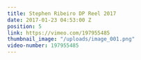 ```yaml
---
title: Stephen Ribeiro DP Reel 2017
date: 2017-01-23 04:53:00 Z
position: 5
link: https://vimeo.com/197955485
thumbnail_image: "/uploads/image_001.png"
video-number: 197955485
---
```


